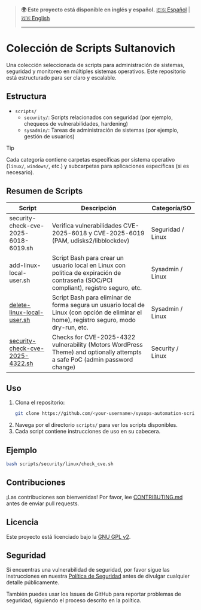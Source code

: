 > **🌍 Este proyecto está disponible en inglés y español.**
> [🇪🇸 Español](./README.es.md) | [🇬🇧 English](./README.md)
>
> ---

# Colección de Scripts Sultanovich

Una colección seleccionada de scripts para administración de sistemas, seguridad y monitoreo en múltiples sistemas operativos. Este repositorio está estructurado para ser claro y escalable.

## Estructura

- `scripts/`
  - `security/`: Scripts relacionados con seguridad (por ejemplo, chequeos de vulnerabilidades, hardening)
  - `sysadmin/`: Tareas de administración de sistemas (por ejemplo, gestión de usuarios)

> [!TIP]
> Cada categoría contiene carpetas específicas por sistema operativo (`linux/`, `windows/`, etc.) y subcarpetas para aplicaciones específicas (si es necesario).

## Resumen de Scripts

| Script                                                                                       | Descripción                                      | Categoría/SO        |
|----------------------------------------------------------------------------------------------|--------------------------------------------------|---------------------|
| security-check-cve-2025-6018-6019.sh                                                        | Verifica vulnerabilidades CVE-2025-6018 y CVE-2025-6019 (PAM, udisks2/libblockdev) | Seguridad / Linux   |
| add-linux-local-user.sh                                                        | Script Bash para crear un usuario local en Linux con política de expiración de contraseña (SOC/PCI compliant), registro seguro, etc. | Sysadmin / Linux    |
| [delete-linux-local-user.sh](scripts/sysadmin/linux/delete-linux-local-user.sh) | Script Bash para eliminar de forma segura un usuario local de Linux (con opción de eliminar el home), registro seguro, modo dry-run, etc. | Sysadmin / Linux    |
| [security-check-cve-2025-4322.sh](scripts/security/linux/security-check-cve-2025-4322.sh) | Checks for CVE-2025-4322 vulnerability (Motors WordPress Theme) and optionally attempts a safe PoC (admin password change) | Security / Linux    |

## Uso

1. Clona el repositorio:
   ```bash
   git clone https://github.com/<your-username>/sysops-automation-scripts.git
   ```
2. Navega por el directorio `scripts/` para ver los scripts disponibles.
3. Cada script contiene instrucciones de uso en su cabecera.

## Ejemplo

```bash
bash scripts/security/linux/check_cve.sh
```

## Contribuciones

¡Las contribuciones son bienvenidas! Por favor, lee [CONTRIBUTING.md](CONTRIBUTING.es.md) antes de enviar pull requests.

## Licencia

Este proyecto está licenciado bajo la [GNU GPL v2](LICENSE).

## Seguridad

Si encuentras una vulnerabilidad de seguridad, por favor sigue las instrucciones en nuestra [Política de Seguridad](SECURITY.es.md) antes de divulgar cualquier detalle públicamente.

También puedes usar los Issues de GitHub para reportar problemas de seguridad, siguiendo el proceso descrito en la política.